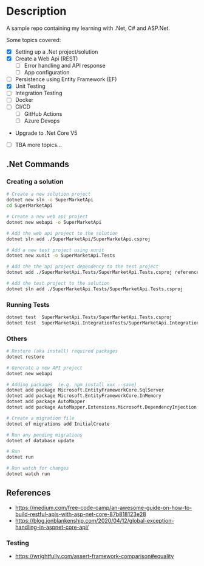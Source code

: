 # Description
A sample repo containing my learning with .Net, C# and ASP.Net.

Some topics covered:
- [x] Setting up a .Net project/solution
- [x] Create a Web Api (REST)
  - [ ] Error handling and API response
  - [ ] App configuration
- [ ] Persistence using Entity Framework (EF)
- [x] Unit Testing
- [ ] Integration Testing
- [ ] Docker
- [ ] CI/CD
  - [ ] GitHub Actions
  - [ ] Azure Devops
- Upgrade to .Net Core V5
- [ ] TBA more topics...

## .Net Commands
### Creating a solution
```bash
# Create a new solution project
dotnet new sln -o SuperMarketApi
cd SuperMarketApi

# Create a new web api project
dotnet new webapi -o SuperMarketApi

# Add the web api project to the solution
dotnet sln add ./SuperMarketApi/SuperMarketApi.csproj

# Add a new test project using xunit
dotnet new xunit -o SuperMarketApi.Tests

# Add the the api project dependency to the test project
dotnet add ./SuperMarketApi.Tests/SuperMarketApi.Tests.csproj reference ./SuperMarketApi/SuperMarketApi.csproj

# Add the test project to the solution
dotnet sln add ./SuperMarketApi.Tests/SuperMarketApi.Tests.csproj
```

### Running Tests
```bash
dotnet test  SuperMarketApi.Tests/SuperMarketApi.Tests.csproj
dotnet test  SuperMarketApi.IntegrationTests/SuperMarketApi.IntegrationTests.csproj
```

### Others
```bash
# Restore (aka install) required packages
dotnet restore

# Generate a new API project
dotnet new webapi

# Adding packages  (e.g. npm install xxx --save)
dotnet add package Microsoft.EntityFrameworkCore.SqlServer
dotnet add package Microsoft.EntityFrameworkCore.InMemory
dotnet add package AutoMapper
dotnet add package AutoMapper.Extensions.Microsoft.DependencyInjection

# Create a migration file
dotnet ef migrations add InitialCreate

# Run any pending migrations
dotnet ef database update

# Run
dotnet run

# Run watch for changes
dotnet watch run
```

## References
- https://medium.com/free-code-camp/an-awesome-guide-on-how-to-build-restful-apis-with-asp-net-core-87b818123e28
- https://blog.jonblankenship.com/2020/04/12/global-exception-handling-in-aspnet-core-api/

### Testing
- https://wrightfully.com/assert-framework-comparison#equality
